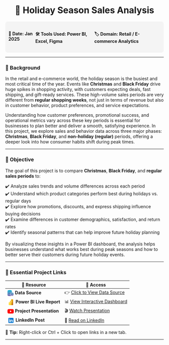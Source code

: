 <h1 align="center">🎄 Holiday Season Sales Analysis</h1>

<div style="display: flex; justify-content: space-between; padding: 10px; background-color: #f4f4f4; border-radius: 8px;">
  <h4>📅 Date: Jan 2025</h4>
  <h4>🛠️ Tools Used: Power BI, Excel, Figma</h4>
  <h4>🏷️ Domain: Retail / E-commerce Analytics</h4>
</div>

---

### 📌 Background

In the retail and e-commerce world, the holiday season is the busiest and most critical time of the year. Events like **Christmas** and **Black Friday** drive huge spikes in shopping activity, with customers expecting deals, fast shipping, and gift-ready services. These high-volume sales periods are very different from **regular shopping weeks**, not just in terms of revenue but also in customer behavior, product preferences, and service expectations.

Understanding how customer preferences, promotional success, and operational metrics vary across these key periods is essential for businesses to plan better and deliver a smooth, satisfying experience. In this project, we explore sales and behavior data across three major phases: **Christmas**, **Black Friday**, and **non-holiday (regular)** periods, offering a deeper look into how consumer habits shift during peak times.

---

### 🎯 Objective

The goal of this project is to compare **Christmas**, **Black Friday**, and **regular sales periods** to:

✔️ Analyze sales trends and volume differences across each period  
✔️ Understand which product categories perform best during holidays vs. regular days  
✔️ Explore how promotions, discounts, and express shipping influence buying decisions  
✔️ Examine differences in customer demographics, satisfaction, and return rates  
✔️ Identify seasonal patterns that can help improve future holiday planning

By visualizing these insights in a Power BI dashboard, the analysis helps businesses understand what works best during peak seasons and how to better serve their customers during future holiday events.

---

###  📂 Essential Project Links  

| 🧭 Resource | 🔗 Access |
|------------|----------|
| <img src="https://github.com/Chakradhar-M/PBI_Images/blob/main/Portfolio_Icons/database.png?raw=true" width="20" style="vertical-align:middle;"> **Data Source** | 👉 [Click to View Data Source](https://zoomcharts.com/en/microsoft-power-bi-custom-visuals/challenges/fp20-analytics-december-2024) |
| <img src="https://github.com/Chakradhar-M/PBI_Images/blob/main/Portfolio_Icons/power-bi.png?raw=true" width="22" style="vertical-align:middle;"> **Power BI Live Report** | 📊 [View Interactive Dashboard](https://app.powerbi.com/view?r=eyJrIjoiNmI2MzkzZmItNWQ4MC00Y2MzLWI3YjEtYjc3YWY5MDk1ODk2IiwidCI6IjQ2NTRiNmYxLTBlNDctNDU3OS1hOGExLTAyZmU5ZDk0M2M3YiIsImMiOjl9) |
| <img src="https://github.com/Chakradhar-M/PBI_Images/blob/main/Portfolio_Icons/youtube.png?raw=true" width="20" style="vertical-align:middle;"> **Project Presentation** | 🎬 [Watch Presentation](#) |
| <img src="https://github.com/Chakradhar-M/PBI_Images/blob/main/Portfolio_Icons/linkedin.png?raw=true" width="22" style="vertical-align:middle;"> **LinkedIn Post** | 🔗 [Read on LinkedIn](https://www.linkedin.com/posts/chakradhar-mantena_holiday-sales-and-trends-dashboard-activity-7284234216077148161-08g2?utm_source=share&utm_medium=member_desktop&rcm=ACoAAD9y4SkBuDMCUOFBEF1QAO3K3-8MrRRtZZk) |

📌 **Tip:** Right-click or Ctrl + Click to open links in a new tab.

---
